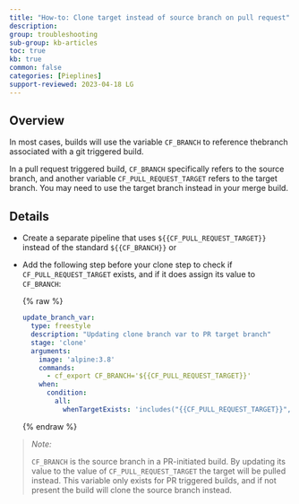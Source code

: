 ```yaml
---
title: "How-to: Clone target instead of source branch on pull request"
description: 
group: troubleshooting
sub-group: kb-articles
toc: true
kb: true
common: false
categories: [Pieplines]
support-reviewed: 2023-04-18 LG
---
```


## Overview

In most cases, builds will use the variable `CF_BRANCH` to reference thebranch associated with a git triggered build.

In a pull request triggered build, `CF_BRANCH` specifically refers to the
source branch, and another variable `CF_PULL_REQUEST_TARGET` refers to the
target branch. You may need to use the target branch instead in your merge
build.

## Details

* Create a separate pipeline that uses `${{CF_PULL_REQUEST_TARGET}}` instead of the standard `${{CF_BRANCH}}` or
* Add the following step before your clone step to check if `CF_PULL_REQUEST_TARGET` exists, and if it does assign its value to `CF_BRANCH`:

    {% raw %}

    ```yaml
    update_branch_var:
      type: freestyle
      description: "Updating clone branch var to PR target branch"
      stage: 'clone'
      arguments:
        image: 'alpine:3.8'
        commands:
          - cf_export CF_BRANCH='${{CF_PULL_REQUEST_TARGET}}'
        when:
          condition:
            all:
              whenTargetExists: 'includes("{{CF_PULL_REQUEST_TARGET}}", "{{CF_PULL_REQUEST_TARGET}}") == false'
    ```

    {% endraw %}  

>_Note:_
>
>`CF_BRANCH` is the source branch in a PR-initiated build. By updating its value to the value of `CF_PULL_REQUEST_TARGET` the target will be pulled instead. This variable only exists for PR triggered builds, and if not present the build will clone the source branch instead.
